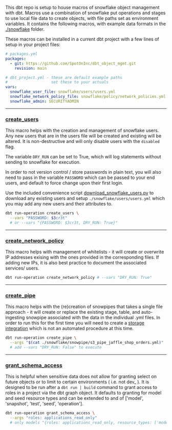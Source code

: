 This dbt repo is setup to house macros of snowflake object management with dbt.
Macros use a combination of snowflake put operations and stages to use local file data to create objects, with file paths set as environment variables. It contains the following macros, with example data formats in the [./snowflake](./snowflake/) folder.

These macros can be installed in a current dbt project with a few lines of setup in your project files:
```yml
# packages.yml
packages:
  - git: https://github.com/SpotOnInc/dbt_object_mgmt.git
    revision: main
```
```yml
# dbt_project.yml - these are default example paths
#                   set these to your actuals
vars:
  snowflake_user_file: snowflake/users/users.yml
  snowflake_network_policy_file: snowflake/policy/network_policies.yml
  snowflake_admin: SECURITYADMIN
```




---
### [create_users](./macros/create_users.sql)

This macro helps with the creation and management of snowflake users. Any new users that are in the users file will be created and existing will be altered. It is non-destructive and will only disable users with the `disabled` flag.

The variable `DRY_RUN` can be set to True, which will log statements without sending to snowflake for execution.

In order to not version control / store passwords in plain text, you will also need to pass in the variable `PASSWORD` which can be passed to your end users, and default to force change upon their first login.

Use the included convenience script [download_snowflake_users.py](./download_snowflake_users.sql) to download any existing users and setup `./snowflake/users/users.yml` which you may add any new users and their attributes to.

```bash
dbt run-operation create_users \
  --vars "PASSWORD: $3cr3t"
  # or --vars "{PASSWORD: $3cr3t, DRY_RUN: True}"
```

___
### [create_network_policy](macros/create_network_policy.sql)

This macro helps with management of whitelists - it will create or overwrite IP addresses exising with the ones provided in the corresponding files. If adding new IPs, it is also best practice to document the associated services/ users.

```bash
dbt run-operation create_network_policy # --vars "DRY_RUN: True"
```

___
### [create_pipe](./macros/create_pipe.sql)

This macro helps with the (re)creation of snowpipes that takes a single file approach - it will create or replace the existing stage, table, and auto-ingesting snowpipe associated with the data in the individual .yml files. In order to run this for the first time you will need to create a [storage integration](https://docs.snowflake.com/en/sql-reference/sql/create-storage-integration.html#syntax) which is not an automated procedure at this time.

```bash
dbt run-operation create_pipe \
  --args "$(cat ./snowflake/snowpipe/s3_pipe_jaffle_shop_orders.yml)"  \
  # add --vars "DRY_RUN: False" to execute
```

___
### [grant_schema_access](./macros/grant_schema_access.sql)

This is helpful when sensitive data does not allow for granting select on future objects or to limit to certain environments ( i.e. not dev_ ). It is designed to be run after a `dbt run | build` command to grant access to roles in a project via the dbt graph object. It defaults to granting for model and seed resource types and can be extended to and of ['model', 'snapshot', 'test', 'seed', 'operation'].

```bash
dbt run-operation grant_schema_access \
  --args "roles: applications_read_only"
  # only models "{roles: applications_read_only, resource_types: ['models']}
```
